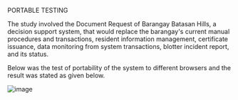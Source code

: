 PORTABLE TESTING

The study involved the Document Request of Barangay Batasan Hills, a decision support system, that would replace the barangay's current manual procedures and transactions, resident information management, certificate issuance, data monitoring from system transactions, blotter incident report, and its status.

Below was the test of portability of the system to different browsers and the result was stated as given below.

![image](https://github.com/FeaInGithub/Manual-Testing/assets/143395648/ad06c929-b9f1-487b-b926-625ec4118b3b)
